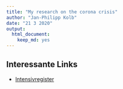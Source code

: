 ```yaml
---
title: "My research on the corona crisis"
author: "Jan-Philipp Kolb"
date: "21 3 2020"
output: 
  html_document: 
    keep_md: yes
---
```




## Interessante Links

- [Intensivregister](https://www.divi.de/register/intensivregister?view=items)


